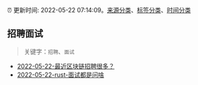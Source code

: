 :alarm_clock: 更新时间: 2022-05-22 07:14:09。[来源分类](../README.md)、[标签分类](../TAGS.md)、[时间分类](../TIMELINE.md)

## 招聘面试


> 关键字：`招聘`、`面试`



- [2022-05-22-最近区块链招聘很多？](https://www.v2ex.com/t/854482) 
- [2022-05-22-rust-面试都是问啥](https://www.v2ex.com/t/854471) 